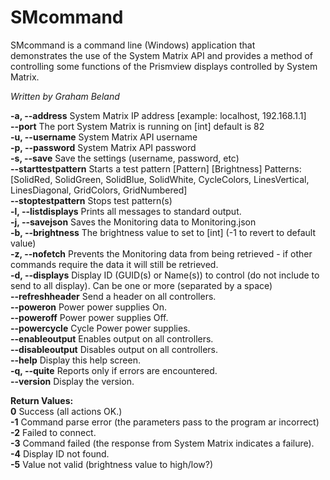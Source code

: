 # SMcommand
SMcommand is a command line (Windows) application that demonstrates the use of the System Matrix API and provides a method of controlling some functions of the Prismview displays controlled by System Matrix.  

*Written by Graham Beland*

**-a, --address**         System Matrix IP address [example: localhost, 192.168.1.1]  
**--port**                The port System Matrix is running on [int] default is 82  
**-u, --username**        System Matrix API username  
**-p, --password**        System Matrix API password  
**-s, --save**            Save the settings (username, password, etc)  
**--starttestpattern**    Starts a test pattern [Pattern] [Brightness] Patterns:[SolidRed, SolidGreen, SolidBlue, SolidWhite, CycleColors, LinesVertical, LinesDiagonal, GridColors, GridNumbered]  
**--stoptestpattern**     Stops test pattern(s)  
**-l, --listdisplays**    Prints all messages to standard output.  
**-j, --savejson**        Saves the Monitoring data to Monitoring.json  
**-b, --brightness**      The brightness value to set to [int] (-1 to revert to default value)   
**-z, --nofetch**         Prevents the Monitoring data from being retrieved - if other commands require the data it will still be retrieved.  
**-d, --displays**        Display ID (GUID(s) or Name(s)) to control (do not include to send to all display). Can be one or more (separated by a space)  
**--refreshheader**       Send a header on all controllers.  
**--poweron**             Power power supplies On.  
**--poweroff**            Power power supplies Off.  
**--powercycle**          Cycle Power power supplies.  
**--enableoutput**        Enables output on all controllers.  
**--disableoutput**       Disables output on all controllers.  
**--help**                Display this help screen.  
**-q, --quite**           Reports only if errors are encountered.  
**--version**             Display the version.

   
**Return Values:**  
**0** Success (all actions OK.)  
**-1** Command parse error (the parameters pass to the program ar incorrect)  
**-2** Failed to connect.  
**-3** Command failed (the response from System Matrix indicates a failure).  
**-4** Display ID not found.  
**-5** Value not valid (brightness value to high/low?)  
